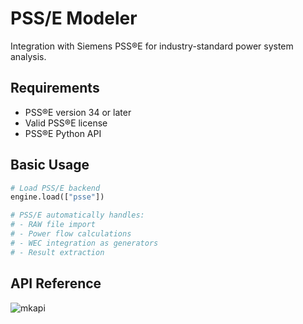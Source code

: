# PSS/E Modeler

Integration with Siemens PSS®E for industry-standard power system analysis.

## Requirements

- PSS®E version 34 or later
- Valid PSS®E license
- PSS®E Python API

## Basic Usage

```python
# Load PSS/E backend
engine.load(["psse"])

# PSS/E automatically handles:
# - RAW file import
# - Power flow calculations  
# - WEC integration as generators
# - Result extraction
```

## API Reference

![mkapi](wecgrid.modelers.psse_modeler.PSSEModeler)